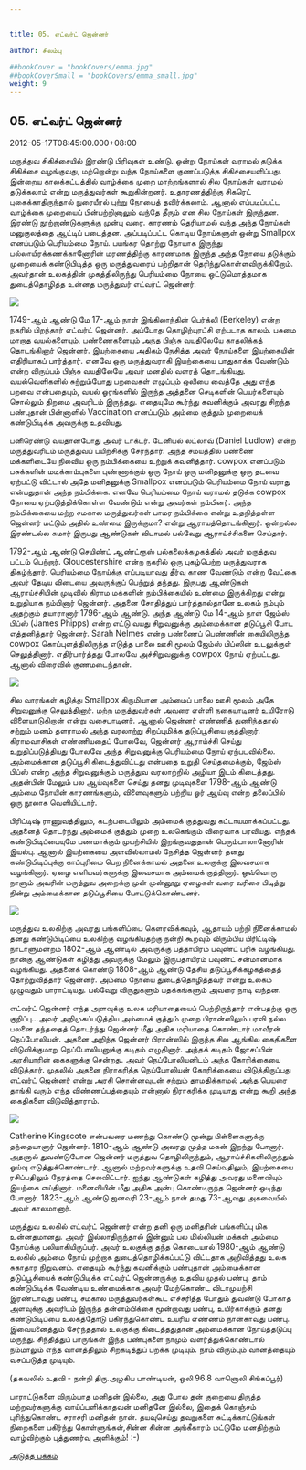 ```yaml
---


title: 05. எட்வர்ட் ஜென்னர்

author: சிலம்பு

##bookCover = "bookCovers/emma.jpg"
##bookCoverSmall = "bookCovers/emma_small.jpg"
weight: 9
---
```


## 05. எட்வர்ட் ஜென்னர்

2012-05-17T08:45:00.000+08:00

மருத்துவ சிகிச்சையில் இரண்டு பிரிவுகள் உண்டு. ஒன்று நோய்கள் வராமல் தடுக்க சிகிச்சை வழங்குவது, மற்றொன்று வந்த நோய்களை குணப்படுத்த சிகிச்சையளிப்பது. இன்றைய காலக்கட்டத்தில் வாழ்க்கை முறை மாற்றங்களால் சில நோய்கள் வராமல் தடுக்கலாம் என்று மருத்துவர்கள் கூறுகின்றனர். உதாரணத்திற்கு சிகரெட் புகைக்காதிருந்தால் நுரையீரல் புற்று நோயைத் தவிர்க்கலாம். ஆனால் எப்படிப்பட்ட வாழ்க்கை முறையைப் பின்பற்றினாலும் வந்தே தீரும் என சில நோய்கள் இருந்தன. இரண்டு நூற்றாண்டுகளுக்கு முன்பு வரை. காரணம் தெரியாமல் வந்த அந்த நோய்கள் மனுகுலத்தை ஆட்டிப் படைத்தன. அப்படிப்பட்ட கொடிய நோய்களுள் ஒன்று Smallpox எனப்படும் பெரியம்மை நோய். பயங்கர தொற்று நோயாக இருந்து பல்லாயிரக்கணக்கானோரின் மரணத்திற்கு காரணமாக இருந்த அந்த நோயை தடுக்கும் முறையைக் கண்டுபிடித்த ஒரு மருத்துவரைப் பற்றிதான் தெரிந்துகொள்ளவிருக்கிறோம். அவர்தான் உலகத்தின் முகத்திலிருந்து பெரியம்மை நோயை ஒட்டுமொத்தமாக துடைத்தொழித்த உன்னத மருத்துவர் எட்வர்ட் ஜென்னர்.

![](http://3.bp.blogspot.com/-y0ifgmFqpBY/T7ODj4cfZEI/AAAAAAAABqU/HAw2AvQfQyo/s320/jenner2a.jpg)

1749-ஆம் ஆண்டு மே 17-ஆம் நாள் இங்கிலாந்தின் பெர்க்லி (Berkeley) என்ற நகரில் பிறந்தார் எட்வர்ட் ஜென்னர். அப்போது தொழிற்புரட்சி ஏற்படாத காலம். பசுமை மாறாத வயல்களையும், பண்ணைகளையும் அந்த பிஞ்சு வயதிலேயே காதலிக்கத் தொடங்கினார் ஜென்னர். இயற்கையை அதிகம் நேசித்த அவர் நோய்களை இயற்கையின் எதிரியாகப் பார்த்தார். எனவே ஒரு மருத்துவராகி இயற்கையை பாதுகாக்க வேண்டும் என்ற விருப்பம் பிஞ்சு வயதிலேயே அவர் மனதில் வளரத் தொடங்கியது. வயல்வெளிகளில் சுற்றும்போது பறவைகள் எழுப்பும் ஒலியை வைத்தே அது எந்த பறவை என்பதையும், வயல் ஓரங்களில் இருந்த அத்தனை செடிகளின் பெயர்களையும் சொல்லும் திறமை அவரிடம் இருந்தது. எதையுமே கூர்ந்து கவனிக்கும் அவரது சிறந்த பண்புதான் பின்னாளில் Vaccination எனப்படும் அம்மை குத்தும் முறையைக் கண்டுபிடிக்க அவருக்கு உதவியது.

பனிரெண்டு வயதானபோது அவர் டாக்டர். டேனியல் லட்லாவ் (Daniel Ludlow) என்ற மருத்துவரிடம் மருத்துவப் பயிற்சிக்கு சேர்ந்தார். அந்த சமயத்தில் பண்ணை மக்களிடையே நிலவிய ஒரு நம்பிக்கையை உற்றுக் கவனித்தார். cowpox எனப்படும் பசுக்களின் மடிக்காம்புகளை புண்ணாக்கும் ஒரு நோய் ஒரு மனிதனுக்கு ஒரு தடவை ஏற்பட்டு விட்டால் அதே மனிதனுக்கு Smallpox எனப்படும் பெரியம்மை நோய் வராது என்பதுதான் அந்த நம்பிக்கை. எனவே பெரியம்மை நோய் வராமல் தடுக்க cowpox நோயை ஏற்படுத்திக்கொள்ள வேண்டும் என்று அவர்கள் நம்பினர். அந்த நம்பிக்கையை மற்ற சமகால மருத்துவர்கள் பாமர நம்பிக்கை என்று உதறித்தள்ள ஜென்னர் மட்டும் அதில் உண்மை இருக்குமா? என்று ஆராயத்தொடங்கினார். ஒன்றல்ல இரண்டல்ல சுமார் இருபது ஆண்டுகள் விடாமல் பல்வேறு ஆராய்ச்சிகளை செய்தார்.

1792-ஆம் ஆண்டு செயிண்ட் ஆண்ட்ரூஸ் பல்கலைக்கழகத்தில் அவர் மருத்துவ பட்டம் பெற்றார். Gloucestershire என்ற நகரில் ஒரு புகழ்பெற்ற மருத்துவராக திகழ்ந்தார். பெரியம்மை நோய்க்கு எப்படியாவது தீர்வு காண வேண்டும் என்ற வேட்கை அவர் தேடிய விடையை அவருக்குப் பெற்றுத் தந்தது. இருபது ஆண்டுகள் ஆராய்ச்சியின் முடிவில் கிராம மக்களின் நம்பிக்கையில் உண்மை இருக்கிறது என்று உறுதியாக நம்பினார் ஜென்னர். அதனை சோதித்துப் பார்த்தால்தானே உலகம் நம்பும் அதற்கும் தயாரானார் 1796-ஆம் ஆண்டு. அந்த ஆண்டு மே 14-ஆம் நாள் ஜேம்ஸ் பிப்ஸ் (James Phipps) என்ற எட்டு வயது சிறுவனுக்கு அம்மைக்கான தடுப்பூசி போட எத்தனித்தார் ஜென்னர். Sarah Nelmes என்ற பண்ணைப் பெண்ணின் கையிலிருந்த cowpox கொப்புளத்திலிருந்த எடுத்த பாலை ஊசி மூலம் ஜேம்ஸ் பிப்ஸின் உடலுக்குள் செலுத்தினார். எதிர்பார்த்தது போலவே அச்சிறுவனுக்கு cowpox நோய் ஏற்பட்டது. ஆனால் விரைவில் குணமடைந்தான்.

![](http://4.bp.blogspot.com/-TOLRelJcgY0/T7OEimZFERI/AAAAAAAABqs/KgqY76Pzlsc/s320/edward_jenner_1749_1823_perfo__br_hi.jpg)

சில வாரங்கள் கழித்து Smallpox கிருமியான அம்மைப் பாலை ஊசி மூலம் அதே சிறுவனுக்கு செலுத்தினார். மற்ற மருத்துவர்கள் அவரை எள்ளி நகையாடினர் உயிரோடு விளையாடுகிறான் என்று வசைபாடினர். ஆனால் ஜென்னர் எண்ணித் துணிந்ததால் சற்றும் மனம் தளராமல் அந்த வரலாற்று சிறப்புமிக்க தடுப்பூசியை குத்தினார். கிராமவாசிகள் எண்ணியதைப் போலவே, ஜென்னர் ஆராய்ச்சி செய்து உறுதிப்படுத்தியது போலவே அந்த சிறுவனுக்கு பெரியம்மை நோய் ஏற்படவில்லை. அம்மைக்கான தடுப்பூசி கிடைத்துவிட்டது என்பதை உறுதி செய்தமைக்கும், ஜேம்ஸ் பிப்ஸ் என்ற அந்த சிறுவனுக்கும் மருத்துவ வரலாற்றில் அழியா இடம் கிடைத்தது. அதன்பின் மேலும் பல ஆய்வுகளை செய்து தனது முடிவுகளை 1798-ஆம் ஆண்டு அம்மை நோயின் காரணங்களும், விளைவுகளும் பற்றிய ஓர் ஆய்வு என்ற தலைப்பில் ஒரு நூலாக வெளியிட்டார்.

பிரிட்டிஷ் ராணுவத்திலும், கடற்படையிலும் அம்மைக் குத்துவது கட்டாயமாக்கப்பட்டது. அதனைத் தொடர்ந்து அம்மைக் குத்தும் முறை உலகெங்கும் விரைவாக பரவியது. எந்தக் கண்டுபிடிப்பையுமே பணமாக்கும் முயற்சியில் இறங்குவதுதான் பெரும்பாலானோரின் இயல்பு. ஆனால் இயற்கையை அளவில்லாமல் நேசித்த ஜென்னர் தனது கண்டுபிடிப்புக்கு காப்புரிமை பெற நினைக்காமல் அதனை உலகுக்கு இலவசமாக வழங்கினார். ஏழை எளியவர்களுக்கு இலவசமாக அம்மைக் குத்தினார். ஒவ்வொரு நாளும் அவரின் மருத்துவ அறைக்கு முன் முன்னூறு ஏழைகள் வரை வரிசை பிடித்து நின்று அம்மைக்கான தடுப்பூசியை போட்டுக்கொண்டனர்.

![](http://2.bp.blogspot.com/-xkRWHnAlogw/T7OEsRXlkxI/AAAAAAAABq0/8JfEalMgWjM/s1600/220px-Edward_Jenner_by_James_Northcote.jpg)

மருத்துவ உலகிற்கு அவரது பங்களிப்பை கெளரவிக்கவும், ஆதாயம் பற்றி நினைக்காமல் தனது கண்டுபிடிப்பை உலகிற்கு வழங்கியதற்கு நன்றி கூறவும் விரும்பிய பிரிட்டிஷ் நாடாளுமன்றம் 1802-ஆம் ஆண்டில் அவருக்கு பத்தாயிரம் பவுண்ட் பரிசு வழங்கியது. நான்கு ஆண்டுகள் கழித்து அவருக்கு மேலும் இருபதாயிரம் பவுண்ட் சன்மானமாக வழங்கியது. அதனைக் கொண்டு 1808-ஆம் ஆண்டு தேசிய தடுப்பூசிக்கழகத்தைத் தோற்றுவித்தார் ஜென்னர். அம்மை நோயை துடைத்தொழித்தவர் என்று உலகம் முழுவதும் பாராட்டியது. பல்வேறு விருதுகளும் பதக்கங்களும் அவரை நாடி வந்தன.

எட்வர்ட் ஜென்னர் எந்த அளவுக்கு உலக மரியாதையைப் பெற்றிருந்தார் என்பதற்கு ஒரு குறிப்பு...அவர் அறிமுகப்படுத்திய அம்மைக் குத்தும் முறை பிரான்ஸிலும் பரவி நல்ல பலனை தந்ததைத் தொடர்ந்து ஜென்னர் மீது அதிக மரியாதை கொண்டார் மாவீரன் நெப்போலியன். அதனை அறிந்த ஜென்னர் பிரான்ஸில் இருந்த சில ஆங்கில கைதிகளை விடுவிக்குமாறு நெப்போலியனுக்கு கடிதம் எழுதினார். அந்தக் கடிதம் ஜோசப்பின் அரசியாரின் கைகளுக்கு சென்றது. அவர் நெப்போலியனிடம் அந்த கோரிக்கையை விடுத்தார். முதலில் அதனை நிராகரித்த நெப்போலியன் கோரிக்கையை விடுத்திருப்பது எட்வர்ட் ஜென்னர் என்று அரசி சொன்னவுடன் சற்றும் தாமதிக்காமல் அந்த பெயரை தாங்கி வரும் எந்த விண்ணப்பத்தையும் என்னால் நிராகரிக்க முடியாது என்று கூறி அந்த கைதிகளை விடுவித்தாராம்.

![](http://3.bp.blogspot.com/-nWVKlEQxYbk/T7OEUU4xO5I/AAAAAAAABqk/AI0RrvfNIF0/s320/jenner.jpg)

Catherine Kingscote என்பவரை மணந்து கொண்டு மூன்று பிள்ளைகளுக்கு தந்தையானார் ஜென்னர். 1810-ஆம் ஆண்டு அவரது மூத்த மகன் இறந்து போனார். அதனால் துவண்டுபோன ஜென்னர் மருத்துவ தொழிலிருந்தும், ஆராய்ச்சிகளிலிருந்தும் ஓய்வு எடுத்துக்கொண்டார். ஆனால் மற்றவர்களுக்கு உதவி செய்வதிலும், இயற்கையை ரசிப்பதிலும் நேரத்தை செலவிட்டார். ஐந்து ஆண்டுகள் கழித்து அவரது மனைவியும் இயற்கை எய்தினார். மனைவியின் மீது அதிக அன்பு கொண்டிருந்த ஜென்னர் ஒடிந்து போனார். 1823-ஆம் ஆண்டு ஜனவரி 23-ஆம் நாள் தமது 73-ஆவது அகவையில் அவர் காலமானார்.

மருத்துவ உலகில் எட்வர்ட் ஜென்னர் என்ற தனி ஒரு மனிதரின் பங்களிப்பு மிக உன்னதமானது. அவர் இல்லாதிருந்தால் இன்னும் பல மில்லியன் மக்கள் அம்மை நோய்க்கு பலியாகியிருப்பர். அவர் உலகுக்கு தந்த கொடையால் 1980-ஆம் ஆண்டு உலகில் அம்மை நோய் முற்றாக துடைத்தொழிக்கப்பட்டு விட்டதாக அறிவித்தது உலக சுகாதார நிறுவனம். எதையும் கூர்ந்து கவனிக்கும் பண்புதான் அம்மைக்கான தடுப்பூசியைக் கண்டுபிடிக்க எட்வர்ட் ஜென்னருக்கு உதவிய முதல் பண்பு. தாம் கண்டுபிடிக்க வேண்டிய உண்மைக்காக அவர் மேற்கொண்ட விடாமுயற்சி இரண்டாவது பண்பு, சமகால மருத்துவர்கள்கூட எச்சரித்த போதும் துவண்டு போகாத அளவுக்கு அவரிடம் இருந்த தன்னம்பிக்கை மூன்றாவது பண்பு, உயிர்காக்கும் தனது கண்டுபிடிப்பை உலகத்தோடு பகிர்ந்துகொண்ட உயரிய எண்ணம் நான்காவது பண்பு. இவையனைத்தும் சேர்ந்ததால் உலகுக்கு கிடைத்ததுதான் அம்மைக்கான நோய்த்தடுப்பு மருந்து. சிந்தித்துப் பாருங்கள் இந்த பண்புகளை நாமும் வளர்த்துக்கொண்டால் நம்மாலும் எந்த வானத்திலும் சிறகடித்துப் பறக்க முடியும். நாம் விரும்பும் வானத்தையும் வசப்படுத்த முடியும்.

(தகவலில் உதவி - நன்றி திரு.அழகிய பாண்டியன், ஒலி 96.8 வானொலி சிங்கப்பூர்)

பாராட்டுகளை விரும்பாத மனிதன் இல்லை, அது போல தன் குறையை திருத்த மற்றவர்களுக்கு வாய்ப்பளிக்காதவன் மனிதனே இல்லை, இதைக் கொஞ்சம் புரிந்துகொண்ட சராசரி மனிதன் நான். தயவுசெய்து தவறுகளை சுட்டிக்காட்டுங்கள் நிறைகளை பகிர்ந்து கொள்ளுங்கள்,சின்ன சின்ன அங்கீகாரம் மட்டுமே மனதிற்கும் வாழ்விற்கும் புத்துணர்வு அளிக்கும்! :-)

[அடுத்த பக்கம்](varalatru_nayagarkal_10)